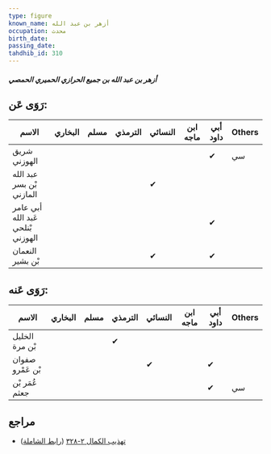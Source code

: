 ```yaml
---
type: figure
known_name: أزهر بن عبد الله
occupation: محدث
birth_date:
passing_date:
tahdhib_id: 310
---
```

##### أزهر بن عبد الله بن جميع الحرازي الحميري الحمصي

## رَوَى عَن:
| الاسم                             | البخاري | مسلم | الترمذي | النسائي | ابن ماجه | أبي داود | Others |
| --------------------------------- | ------- | ---- | ------- | ------- | -------- | -------- | ------ |
| شريق الهوزني                      |         |      |         |         |          | ✔        | سي     |
| عبد الله بْن بسر المازني          |         |      |         | ✔       |          |          |        |
| أبي عامر عَبد الله بْنلحي الهوزني |         |      |         |         |          | ✔        |        |
| النعمان بْن بشير                  |         |      |         | ✔       |          | ✔        |        |
## رَوَى عَنه:
| الاسم            | البخاري | مسلم | الترمذي | النسائي | ابن ماجه | أبي داود | Others |
| ---------------- | ------- | ---- | ------- | ------- | -------- | -------- | ------ |
| الخليل بْن مرة   |         |      | ✔       |         |          |          |        |
| صفوان بْن عَمْرو |         |      |         | ✔       |          | ✔        |        |
| عُمَر بْن جعثم   |         |      |         |         |          | ✔        | سي     |
## مراجع
- [تهذيب الكمال ٢-٣٢٨](obsidian://open?vault=Tahdhib-al-Kamal&file=Figures/٣١٠-أزهر%20بن%20عبد%20الله%20بن%20جميع%20الحرازي%20الحميري%20الحمصي) ([رابط الشاملة](https://shamela.ws/book/3722/809))